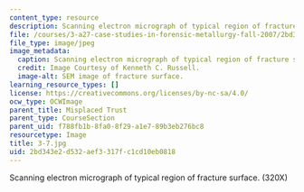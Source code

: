 ```yaml
---
content_type: resource
description: Scanning electron micrograph of typical region of fracture surface. (320X)
file: /courses/3-a27-case-studies-in-forensic-metallurgy-fall-2007/2bd343e2d532aef3317fc1cd10eb0818_3-7.jpg
file_type: image/jpeg
image_metadata:
  caption: Scanning electron micrograph of typical region of fracture surface. (320X)
  credit: Image Courtesy of Kenneth C. Russell.
  image-alt: SEM image of fracture surface.
learning_resource_types: []
license: https://creativecommons.org/licenses/by-nc-sa/4.0/
ocw_type: OCWImage
parent_title: Misplaced Trust
parent_type: CourseSection
parent_uid: f788fb1b-8fa0-8f29-a1e7-89b3eb276bc8
resourcetype: Image
title: 3-7.jpg
uid: 2bd343e2-d532-aef3-317f-c1cd10eb0818
---
```

Scanning electron micrograph of typical region of fracture surface. (320X)